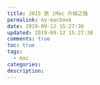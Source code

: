 ```yaml
---
title: 2015 款 iMac 升级之路
permalink: my-macbook
date: 2019-09-12 15:27:30
updated: 2019-09-12 15:27:30
comments: true
toc: true
tags:
  - mac
categories:
description:
---
```


<!-- more -->
